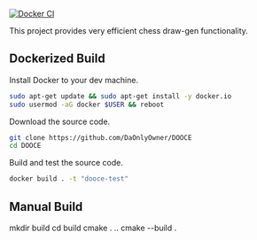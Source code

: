 [![Docker CI](https://github.com/DaOnlyOwner/DOOCE/actions/workflows/CI.yml/badge.svg)](https://github.com/DaOnlyOwner/DOOCE/actions/workflows/CI.yml)

This project provides very efficient chess draw-gen functionality.

## Dockerized Build

Install Docker to your dev machine.

```sh
sudo apt-get update && sudo apt-get install -y docker.io
sudo usermod -aG docker $USER && reboot
```

Download the source code.

```sh
git clone https://github.com/DaOnlyOwner/DOOCE
cd DOOCE
```

Build and test the source code.

```sh
docker build . -t "dooce-test"
```

## Manual Build

mkdir build
cd build
cmake . ..
cmake --build .
